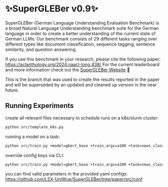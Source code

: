 # ✨SuperGLEBer v0.9✨

SuperGLEBer (German Language Understanding Evaluation Benchmark) is a broad Natural Language Understanding benchmark suite for the German language in order to create a better understanding of the current state of German LLMs.
Our benchmark consists of 29 different tasks ranging over different types like document classification, sequence tagging, sentence similarity, and question answering.

If you use this benchmark in your research, please cite the following paper:
<https://aclanthology.org/2024.naacl-long.438/>
For the current leaderboard and more information check out the [SuperGLEBer Website](https://supergleber.professor-x.de/) 🚀

This is the branch that was used to create the results reported in the paper and will be superseded by an updated and cleaned up version in the near future.

## Running Experiments

create all relevant files necessary to schedule runs on a k8s/slurm cluster:

```bash
python src/template_k8s.py
```

running a model on a task:

```bash
python src/train.py +model=gbert_base +train_args=a100 +task=news_class
```

override config keys via CLI:

```bash
python src/train.py +model=gbert_base +train_args=a100 +task=news_class train_args.batch_size=1
```

you can find valid parameters in the provided yaml configs: https://github.com/LSX-UniWue/SuperGLEBer/tree/paper/src/conf
